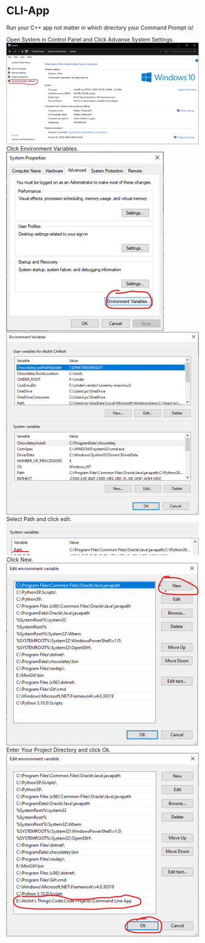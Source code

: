# CLI-App
Run your C++ app not matter in which directory your Command Prompt is!

Open System in Control Panel and Click Advanse System Settings.
![Step](step1.png)
Click Environment Variables.
![Step](step2.png)
![Step](step3.png)
Select Path and click edit.
![Step](step4.png)
Click New.
![Step](step5.png)
Enter Your Project Directory and click Ok.
![Step](step6.png)
